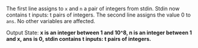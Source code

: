 The first line assigns to `x` and `n` a pair of integers from stdin. Stdin now contains t inputs: t pairs of integers. The second line assigns the value 0 to `ans`. No other variables are affected.

Output State: **x is an integer between 1 and 10^8, n is an integer between 1 and x, ans is 0, stdin contains t inputs: t pairs of integers.**